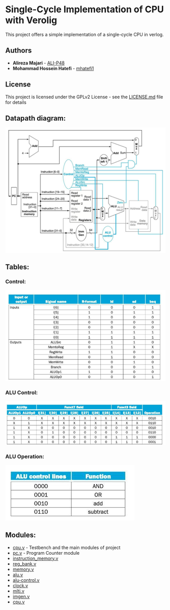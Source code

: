 # Single-Cycle Implementation of CPU with Verolig

This project offers a simple implementation of a single-cycle CPU in verlog.

## Authors

* **Alireza Majari** - [ALI-P48](https://github.com/ALI-P48)
* **Mohammad Hossein Hatefi** - [mhatefi1](https://github.com/mhatefi1)

## License

This project is licensed under the GPLv2 License - see the [LICENSE.md](LICENSE.md) file for details

## Datapath diagram:

![](https://github.com/mhatefi1/cpuverilog/blob/master/datapath.jpg)

## Tables:
### Control:
![](https://github.com/mhatefi1/cpuverilog/blob/master/control.jpg)
### ALU Control:
![](https://github.com/mhatefi1/cpuverilog/blob/master/alu-control.jpg)
### ALU Operation:
![](https://github.com/mhatefi1/cpuverilog/blob/master/alu-operation.jpg)

## Modules:

* [cpu.v](https://github.com/mhatefi1/cpuverilog/blob/master/cpu.v) - Testbench and the main modules of project
* [pc.v](https://github.com/mhatefi1/cpuverilog/blob/master/pc.v) - Program Counter module 
* [instruction_memory.v](https://github.com/mhatefi1/cpuverilog/blob/master/instruction_memory.v)
* [reg_bank.v](https://github.com/mhatefi1/cpuverilog/blob/master/reg_bank.v)
* [memory.v](https://github.com/mhatefi1/cpuverilog/blob/master/memory.v)
* [alu.v](https://github.com/mhatefi1/cpuverilog/blob/master/alu.v)
* [alu-control.v](https://github.com/mhatefi1/cpuverilog/blob/master/alu-control.v)
* [clock.v](https://github.com/mhatefi1/cpuverilog/blob/master/clock.v)
* [mlti.v](https://github.com/mhatefi1/cpuverilog/blob/master/mlti.v)
* [imgen.v](https://github.com/mhatefi1/cpuverilog/blob/master/imgen.v)
* [cpu.v](https://github.com/mhatefi1/cpuverilog/blob/master/cpu.v)
